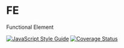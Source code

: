 # FE
Functional Element

[![JavaScript Style Guide](https://img.shields.io/badge/code_style-standard-brightgreen.svg)](https://standardjs.com)
[![Coverage Status](https://coveralls.io/repos/github/bepeco/fe/badge.svg?branch=master)](https://coveralls.io/github/bepeco/fe?branch=master)
